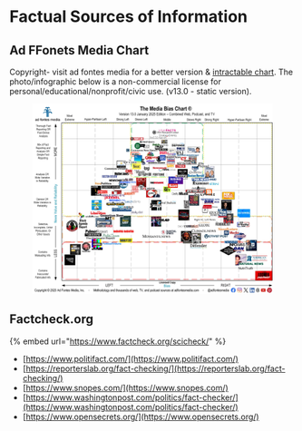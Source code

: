 # Factual Sources of Information

## Ad FFonets Media Chart

Copyright- visit ad fontes media for a better version & [intractable chart](https://app.adfontesmedia.com/chart/interactive?utm_source=adfontesmedia\&utm_medium=website). The photo/infographic below is a non-commercial license for personal/educational/nonprofit/civic use. (v13.0 - static version).

<figure><img src="../../../.gitbook/assets/image.png" alt=""><figcaption></figcaption></figure>

## Factcheck.org

{% embed url="https://www.factcheck.org/scicheck/" %}

* [https://www.politifact.com/](https://www.politifact.com/)
* [https://reporterslab.org/fact-checking/](https://reporterslab.org/fact-checking/)
* [https://www.snopes.com/](https://www.snopes.com/)
* [https://www.washingtonpost.com/politics/fact-checker/](https://www.washingtonpost.com/politics/fact-checker/)
* [https://www.opensecrets.org/](https://www.opensecrets.org/)

